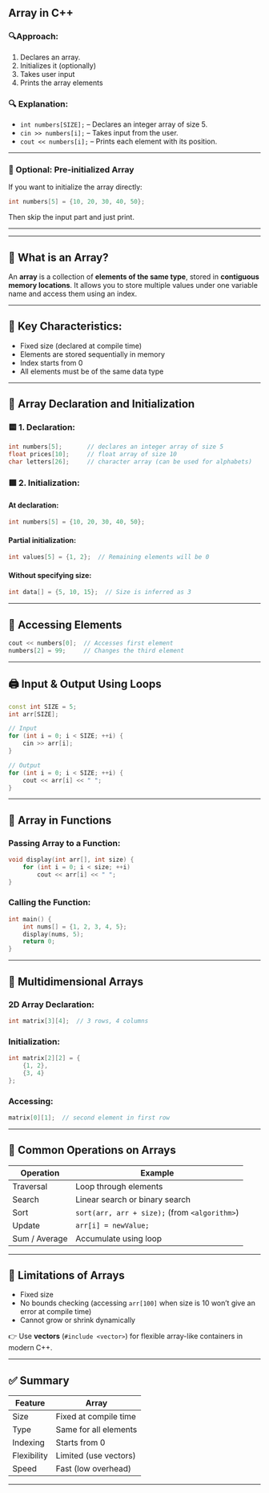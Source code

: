 ﻿## Array in C++


### 🔍Approach:

1. Declares an array.
2. Initializes it (optionally)
3. Takes user input
4. Prints the array elements




### 🔍 **Explanation:**

* `int numbers[SIZE];` – Declares an integer array of size 5.
* `cin >> numbers[i];` – Takes input from the user.
* `cout << numbers[i];` – Prints each element with its position.

---

### 📝 Optional: Pre-initialized Array

If you want to initialize the array directly:

```cpp
int numbers[5] = {10, 20, 30, 40, 50};
```

Then skip the input part and just print.

---




---



## 🔢 What is an Array?

An **array** is a collection of **elements of the same type**, stored in **contiguous memory locations**. It allows you to store multiple values under one variable name and access them using an index.

---

## 📌 Key Characteristics:

* Fixed size (declared at compile time)
* Elements are stored sequentially in memory
* Index starts from 0
* All elements must be of the same data type

---

## 🧱 Array Declaration and Initialization

### 🟨 1. Declaration:

```cpp
int numbers[5];       // declares an integer array of size 5
float prices[10];     // float array of size 10
char letters[26];     // character array (can be used for alphabets)
```

### 🟩 2. Initialization:

#### At declaration:

```cpp
int numbers[5] = {10, 20, 30, 40, 50};
```

#### Partial initialization:

```cpp
int values[5] = {1, 2};  // Remaining elements will be 0
```

#### Without specifying size:

```cpp
int data[] = {5, 10, 15};  // Size is inferred as 3
```

---

## 🧭 Accessing Elements

```cpp
cout << numbers[0];  // Accesses first element
numbers[2] = 99;     // Changes the third element
```

---

## 🖨️ Input & Output Using Loops

```cpp
const int SIZE = 5;
int arr[SIZE];

// Input
for (int i = 0; i < SIZE; ++i) {
    cin >> arr[i];
}

// Output
for (int i = 0; i < SIZE; ++i) {
    cout << arr[i] << " ";
}
```

---

## 🔁 Array in Functions

### Passing Array to a Function:

```cpp
void display(int arr[], int size) {
    for (int i = 0; i < size; ++i)
        cout << arr[i] << " ";
}
```

### Calling the Function:

```cpp
int main() {
    int nums[] = {1, 2, 3, 4, 5};
    display(nums, 5);
    return 0;
}
```

---

## 🧩 Multidimensional Arrays

### 2D Array Declaration:

```cpp
int matrix[3][4];  // 3 rows, 4 columns
```

### Initialization:

```cpp
int matrix[2][2] = {
    {1, 2},
    {3, 4}
};
```

### Accessing:

```cpp
matrix[0][1];  // second element in first row
```

---

## 🧰 Common Operations on Arrays

| Operation     | Example                                       |
| ------------- | --------------------------------------------- |
| Traversal     | Loop through elements                         |
| Search        | Linear search or binary search                |
| Sort          | `sort(arr, arr + size);` (from `<algorithm>`) |
| Update        | `arr[i] = newValue;`                          |
| Sum / Average | Accumulate using loop                         |

---

## 🧠 Limitations of Arrays

* Fixed size
* No bounds checking (accessing `arr[100]` when size is 10 won’t give an error at compile time)
* Cannot grow or shrink dynamically

👉 Use **vectors** (`#include <vector>`) for flexible array-like containers in modern C++.

---

## ✅ Summary

| Feature     | Array                 |
| ----------- | --------------------- |
| Size        | Fixed at compile time |
| Type        | Same for all elements |
| Indexing    | Starts from 0         |
| Flexibility | Limited (use vectors) |
| Speed       | Fast (low overhead)   |

---



